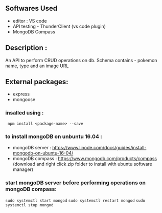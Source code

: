## Softwares Used
- editor : VS code
- API testing - ThunderClient (vs code plugin)
- MongoDB Compass

## Description :
An API to perform CRUD operations on db. Schema contains - pokemon name, type and an image URL 

## External packages:
- express
- mongoose
### insalled using :
` npm install <package-name> --save`

### to install mongoDB on unbuntu 16.04 :
- mongoDB server : https://www.linode.com/docs/guides/install-mongodb-on-ubuntu-16-04/
- mongoDB compass : https://www.mongodb.com/products/compass (download and right click zip folder to install with ubuntu software manager)

### start mongoDB server before performing operations on mongoDB compass:
`sudo systemctl start mongod`
`sudo systemctl restart mongod`
`sudo systemctl stop mongod`

